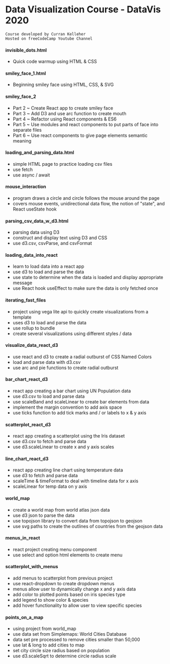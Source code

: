 # Data Visualization Course - DataVis 2020

    Course developed by Curran Kelleher
    Hosted on freeCodeCamp Youtube Channel

#### invisible_dots.html  
* Quick code warmup using HTML & CSS  

#### smiley_face_1.html  
* Beginning smiley face using HTML, CSS, & SVG  

#### smiley_face_2  
* Part 2 ~ Create React app to create smiley face  
* Part 3 ~ Add D3 and use arc function to create mouth  
* Part 4 ~ Refactor using React components & ES6  
* Part 5 ~ Use modules and react components to put parts of face into separate files  
* Part 6 ~ Use react components to give page elements semantic meaning  

#### loading_and_parsing_data.html  
* simple HTML page to practice loading csv files  
* use fetch  
* use async / await  

#### mouse_interaction  
* program draws a circle and circle follows the mouse around the page  
* covers mouse events, unidirectional data flow, the notion of "state", and React useState hook  
    
#### parsing_csv_data_w_d3.html  
* parsing data using D3  
* construct and display text using D3 and CSS  
* use d3.csv, csvParse, and csvFormat  
    
#### loading_data_into_react  
* learn to load data into a react app  
* use d3 to load and parse the data  
* use state to determine when the data is loaded and display appropriate message  
* use React hook useEffect to make sure the data is only fetched once  

#### iterating_fast_files  
* project using vega lite api to quickly create visualizations from a template  
* uses d3 to load and parse the data  
* use rollup to bundle  
* create several visualizations using different styles / data  

#### visualize_data_react_d3  
* use react and d3 to create a radial outburst of CSS Named Colors  
* load and parse data with d3.csv 
* use arc and pie functions to create radial outburst

#### bar_chart_react_d3  
* react app creating a bar chart using UN Population data  
* use d3.csv to load and parse data  
* use scaleBand and scaleLinear to create bar elements from data  
* implement the margin convention to add axis space  
* use ticks function to add tick marks and / or labels to x & y axis   

#### scatterplot_react_d3  
* react app creating a scatterplot using the Iris dataset  
* use d3.csv to fetch and parse data  
* use d3.scaleLinear to create x and y axis scales  

#### line_chart_react_d3  
* react app creating line chart using temperature data  
* use d3 to fetch and parse data  
* scaleTime & timeFormat to deal with timeline data for x axis  
* scaleLinear for temp data on y axis  

#### world_map  
* create a world map from world atlas json data  
* use d3 json to parse the data  
* use topojson library to convert data from topojson to geojson  
* use svg paths to create the outlines of countries from the geojson data  

#### menus_in_react  
* react project creating menu component 
* use select and option html elements to create menu  

#### scatterplot_with_menus  
* add menus to scatterplot from previous project 
* use react-dropdown to create dropdown menus 
* menus allow user to dynamically change x and y axis data
* add color to plotted points based on iris species type
* add legend to show color & species
* add hover functionality to allow user to view specific species

#### points_on_a_map
* using project from world_map
* use data set from Simplemaps: World Cities Database
* data set pre processed to remove cities smaller than 50,000
* use lat & long to add cities to map
* set city circle size radius based on population
* use d3.scaleSqrt to determine circle radius scale